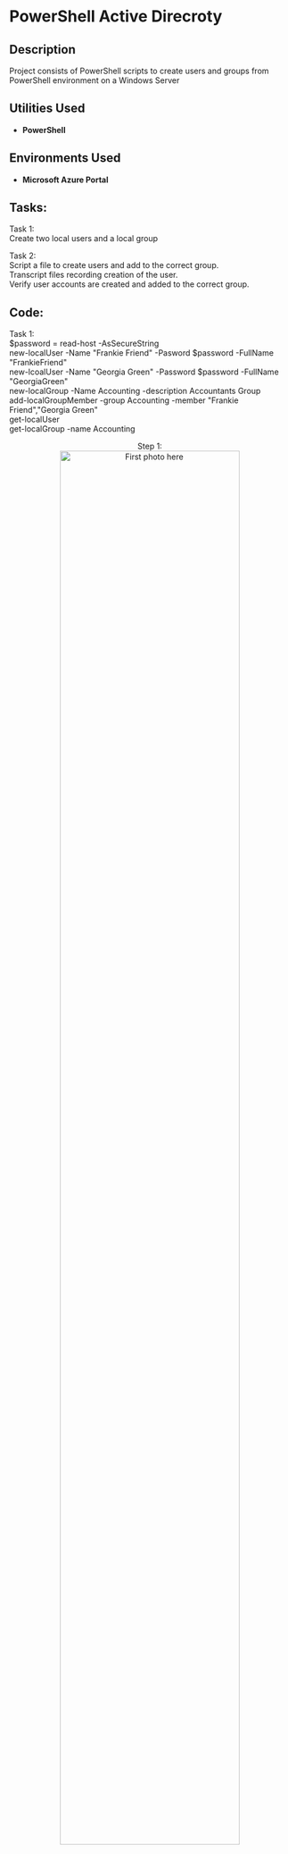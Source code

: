 <h1>PowerShell Active Direcroty</h1>

<h2>Description</h2>
Project consists of PowerShell scripts to create users and groups from PowerShell environment on a Windows Server
<br />


<h2>Utilities Used</h2>

- <b>PowerShell</b> 

<h2>Environments Used </h2>

- <b>Microsoft Azure Portal</b>

<h2>Tasks:</h2>
Task 1: 
<br />
Create two local users and a local group
<br />

Task 2: 
<br />
Script a file to create users and add to the correct group.
<br />
Transcript files recording creation of the user.
<br />
Verify user accounts are created and added to the correct group.
<br />


<h2>Code:</h2>

Task 1:
<br />
$password = read-host -AsSecureString
<br />
new-localUser -Name "Frankie Friend" -Pasword $password -FullName "FrankieFriend"
<br />
new-lcoalUser -Name "Georgia Green" -Password $password -FullName "GeorgiaGreen"
<br />
new-localGroup -Name Accounting -description Accountants Group
<br />
add-localGroupMember -group Accounting -member "Frankie Friend","Georgia Green"
<br />
get-localUser
<br />
get-localGroup -name Accounting
<br />

<p align="center">
Step 1: <br/>
<img src="Photo" height="80%" width="80%" alt="First photo here"/>
<br />
<br />
 
 

<!--
 ```diff
- text in red
+ text in green
! text in orange
# text in gray
@@ text in purple (and bold)@@
```
--!>
